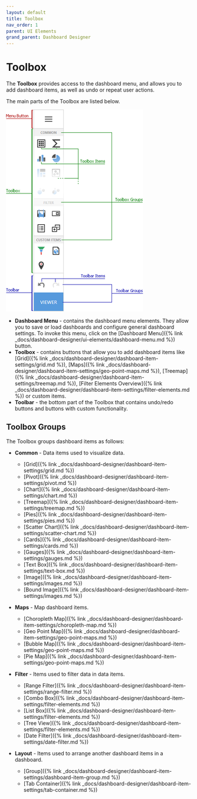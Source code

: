 ```yaml
---
layout: default
title: Toolbox
nav_order: 1
parent: UI Elements
grand_parent: Dashboard Designer
---
```

# Toolbox
The **Toolbox** provides access to the dashboard menu, and allows you to add dashboard items, as well as undo or repeat user actions.

The main parts of the Toolbox are listed below.

![wdd-toolbox](/assets/images/dashboards/img125795.png)

* **Dashboard Menu** - contains the dashboard menu elements. They allow you to save or load dashboards and configure general dashboard settings. To invoke this menu, click on the [Dashboard Menu]({% link _docs/dashboard-designer/ui-elements/dashboard-menu.md %}) button.
* **Toolbox** - contains buttons that allow you to add dashboard items like [Grid]({% link _docs/dashboard-designer/dashboard-item-settings/grid.md %}), [Maps]({% link _docs/dashboard-designer/dashboard-item-settings/geo-point-maps.md %}), [Treemap]({% link _docs/dashboard-designer/dashboard-item-settings/treemap.md %}), [Filter Elements Overview]({% link _docs/dashboard-designer/dashboard-item-settings/filter-elements.md %}) or custom items.
* **Toolbar** - the bottom part of the Toolbox that contains undo/redo buttons and buttons with custom functionality.

## Toolbox Groups

The Toolbox groups dashboard items as follows:

- **Common** - Data items used to visualize data.
    - [Grid]({% link _docs/dashboard-designer/dashboard-item-settings/grid.md %})
    - [Pivot]({% link _docs/dashboard-designer/dashboard-item-settings/pivot.md %})
    - [Chart]({% link _docs/dashboard-designer/dashboard-item-settings/chart.md %})
    - [Treemap]({% link _docs/dashboard-designer/dashboard-item-settings/treemap.md %})
    - [Pies]({% link _docs/dashboard-designer/dashboard-item-settings/pies.md %})
    - [Scatter Chart]({% link _docs/dashboard-designer/dashboard-item-settings/scatter-chart.md %})
    - [Cards]({% link _docs/dashboard-designer/dashboard-item-settings/cards.md %})
    - [Gauges]({% link _docs/dashboard-designer/dashboard-item-settings/gauges.md %})
    - [Text Box]({% link _docs/dashboard-designer/dashboard-item-settings/text-box.md %})
    - [Image]({% link _docs/dashboard-designer/dashboard-item-settings/images.md %})
    - [Bound Image]({% link _docs/dashboard-designer/dashboard-item-settings/images.md %})

- **Maps** - Map dashboard items.
    - [Choropleth Map]({% link _docs/dashboard-designer/dashboard-item-settings/choropleth-map.md %})
    - [Geo Point Map]({% link _docs/dashboard-designer/dashboard-item-settings/geo-point-maps.md %})
    - [Bubble Map]({% link _docs/dashboard-designer/dashboard-item-settings/geo-point-maps.md %})
    - [Pie Map]({% link _docs/dashboard-designer/dashboard-item-settings/geo-point-maps.md %})

- **Filter** - Items used to filter data in data items.
    - [Range Filter]({% link _docs/dashboard-designer/dashboard-item-settings/range-filter.md %})
    - [Combo Box]({% link _docs/dashboard-designer/dashboard-item-settings/filter-elements.md %})
    - [List Box]({% link _docs/dashboard-designer/dashboard-item-settings/filter-elements.md %})
    - [Tree View]({% link _docs/dashboard-designer/dashboard-item-settings/filter-elements.md %})
    - [Date Filter]({% link _docs/dashboard-designer/dashboard-item-settings/date-filter.md %})

- **Layout** - Items used to arrange another dashboard items in a dashboard.
    - [Group]({% link _docs/dashboard-designer/dashboard-item-settings/dashboard-item-group.md %})
    - [Tab Container]({% link _docs/dashboard-designer/dashboard-item-settings/tab-container.md %})